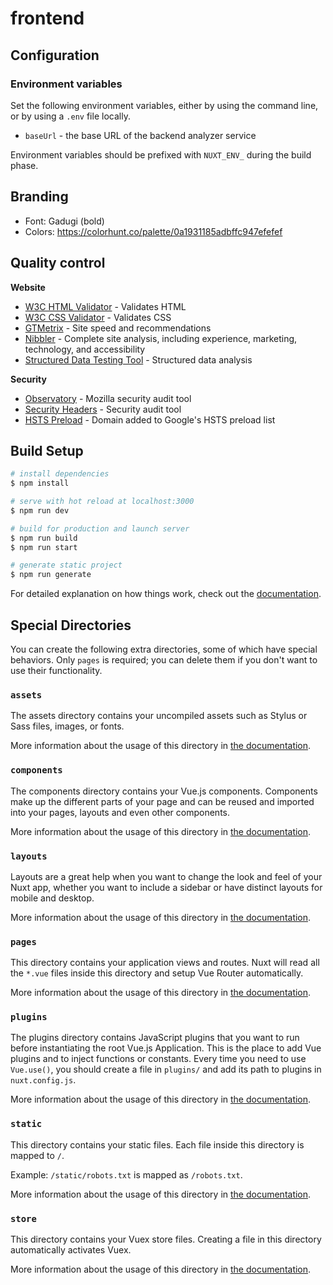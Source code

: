 # frontend

## Configuration

### Environment variables
Set the following environment variables, either by using the command line, or by using a `.env` file locally.
 * `baseUrl` - the base URL of the backend analyzer service

Environment variables should be prefixed with `NUXT_ENV_` during the build phase.

## Branding
 * Font: Gadugi (bold)
 * Colors: https://colorhunt.co/palette/0a1931185adbffc947efefef

## Quality control
**Website**  
 * [W3C HTML Validator](https://validator.w3.org/) - Validates HTML
 * [W3C CSS Validator](http://jigsaw.w3.org/css-validator/) - Validates CSS
 * [GTMetrix](https://gtmetrix.com/) - Site speed and recommendations
 * [Nibbler](http://nibbler.silktide.com/en_US) - Complete site analysis, including experience, marketing, technology, and accessibility
 * [Structured Data Testing Tool](https://search.google.com/structured-data/testing-tool/u/0/#url=https%3A%2F%2Fvisionzeroreporting.com) - Structured data analysis
 
**Security**  
 * [Observatory](https://observatory.mozilla.org/analyze/visionzeroreporting.com) - Mozilla security audit tool
 * [Security Headers](https://securityheaders.io/?followRedirects=on&hide=on&q=visionzeroreporting.com) - Security audit tool
 * [HSTS Preload](https://hstspreload.org/?domain=visionzeroreporting.com) - Domain added to Google's HSTS preload list

## Build Setup

```bash
# install dependencies
$ npm install

# serve with hot reload at localhost:3000
$ npm run dev

# build for production and launch server
$ npm run build
$ npm run start

# generate static project
$ npm run generate
```

For detailed explanation on how things work, check out the [documentation](https://nuxtjs.org).

## Special Directories

You can create the following extra directories, some of which have special behaviors. Only `pages` is required; you can delete them if you don't want to use their functionality.

### `assets`

The assets directory contains your uncompiled assets such as Stylus or Sass files, images, or fonts.

More information about the usage of this directory in [the documentation](https://nuxtjs.org/docs/2.x/directory-structure/assets).

### `components`

The components directory contains your Vue.js components. Components make up the different parts of your page and can be reused and imported into your pages, layouts and even other components.

More information about the usage of this directory in [the documentation](https://nuxtjs.org/docs/2.x/directory-structure/components).

### `layouts`

Layouts are a great help when you want to change the look and feel of your Nuxt app, whether you want to include a sidebar or have distinct layouts for mobile and desktop.

More information about the usage of this directory in [the documentation](https://nuxtjs.org/docs/2.x/directory-structure/layouts).


### `pages`

This directory contains your application views and routes. Nuxt will read all the `*.vue` files inside this directory and setup Vue Router automatically.

More information about the usage of this directory in [the documentation](https://nuxtjs.org/docs/2.x/get-started/routing).

### `plugins`

The plugins directory contains JavaScript plugins that you want to run before instantiating the root Vue.js Application. This is the place to add Vue plugins and to inject functions or constants. Every time you need to use `Vue.use()`, you should create a file in `plugins/` and add its path to plugins in `nuxt.config.js`.

More information about the usage of this directory in [the documentation](https://nuxtjs.org/docs/2.x/directory-structure/plugins).

### `static`

This directory contains your static files. Each file inside this directory is mapped to `/`.

Example: `/static/robots.txt` is mapped as `/robots.txt`.

More information about the usage of this directory in [the documentation](https://nuxtjs.org/docs/2.x/directory-structure/static).

### `store`

This directory contains your Vuex store files. Creating a file in this directory automatically activates Vuex.

More information about the usage of this directory in [the documentation](https://nuxtjs.org/docs/2.x/directory-structure/store).
